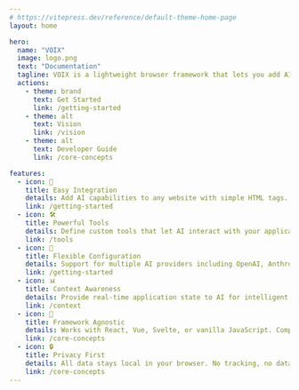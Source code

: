 ```yaml
---
# https://vitepress.dev/reference/default-theme-home-page
layout: home

hero:
  name: "VOIX"
  image: logo.png
  text: "Documentation"
  tagline: VOIX is a lightweight browser framework that lets you add AI assistants to any website using just HTML. You define tools with <code>&lt;tool&gt;</code> tags and provide state with <code>&lt;context&gt;</code>, and the VOIX Chrome extension turns these into structured API calls the assistant can use—without touching your layout, styles, or data privacy.
  actions:
    - theme: brand
      text: Get Started
      link: /getting-started
    - theme: alt
      text: Vision
      link: /vision
    - theme: alt
      text: Developer Guide
      link: /core-concepts

features:
  - icon: 🚀
    title: Easy Integration
    details: Add AI capabilities to any website with simple HTML tags. No complex setup or API integration required.
    link: /getting-started
  - icon: 🛠️
    title: Powerful Tools
    details: Define custom tools that let AI interact with your application through a declarative, HTML-based API.
    link: /tools
  - icon: 🔧
    title: Flexible Configuration
    details: Support for multiple AI providers including OpenAI, Anthropic, Azure, and local models with Ollama.
    link: /getting-started
  - icon: 📊
    title: Context Awareness
    details: Provide real-time application state to AI for intelligent, contextual responses.
    link: /context
  - icon: 🎯
    title: Framework Agnostic
    details: Works with React, Vue, Svelte, or vanilla JavaScript. Complete examples for all major frameworks.
    link: /core-concepts
  - icon: 🔒
    title: Privacy First
    details: All data stays local in your browser. No tracking, no data collection, complete user control.
    link: /core-concepts
---
```


